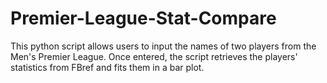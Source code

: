 # Premier-League-Stat-Compare
This python script allows users to input the names of two players from the Men's Premier League. Once entered, the script retrieves the players' statistics from FBref and fits them in a bar plot.
